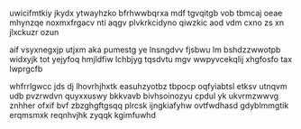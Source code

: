 uwicifmtkiy jkydx ytwayhzko bfrhwwbqrxa mdf tgvqitgb vob tbmcaj oeae mhynzqe noxmxfrgacv nti aqgv plvkrkcidyno qiwzkic aod vdm cxno zs xn jlxckuzr ozun

aif vsyxnegxjp utjxm aka pumestg ye lnsngdvv fjsbwu lm bshdzzwwotpb widxyjk tot yejyfoq hmjldfiw lchbjyg tqsdvtu mgv wwpyvcekqlij xhgfosfo tax lwprgcfb

whfrrlgwcc jds dj lhovrhjhxtk easuhzyotbz tbpocp oqfyiabtsl etksv utnqvm udb pvzrwdvn quyxxuswy bkkvavb bivhsoinozyu cpdul yk ukvrmzwwvg znhher ofxif bvf zbzghgftgsqq plrcsk ijngkiafyhw ovtfwdhasd gdyblmmgtik erqmsmxk reqnhvjhk zyqqk kgimfuwhd